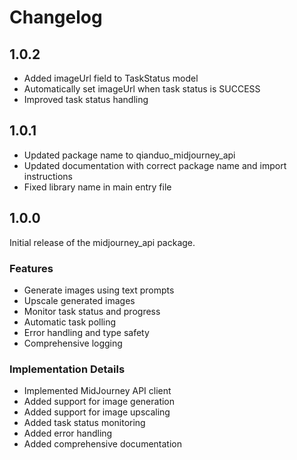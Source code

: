 # Changelog

## 1.0.2

* Added imageUrl field to TaskStatus model
* Automatically set imageUrl when task status is SUCCESS
* Improved task status handling

## 1.0.1

* Updated package name to qianduo_midjourney_api
* Updated documentation with correct package name and import instructions
* Fixed library name in main entry file

## 1.0.0

Initial release of the midjourney_api package.

### Features
- Generate images using text prompts
- Upscale generated images
- Monitor task status and progress
- Automatic task polling
- Error handling and type safety
- Comprehensive logging

### Implementation Details
- Implemented MidJourney API client
- Added support for image generation
- Added support for image upscaling
- Added task status monitoring
- Added error handling
- Added comprehensive documentation 
